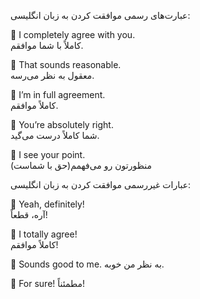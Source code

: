 عبارت‌های رسمی موافقت کردن به زبان انگلیسی:

🔸️ I completely agree with you.<br>
کاملاً با شما موافقم.

🔸️ That sounds reasonable.<br>
معقول به نظر می‌رسه.

🔸️ I’m in full agreement.<br>
کاملاً موافقم.

🔸️ You’re absolutely right.<br>
شما کاملاً درست می‌گید.

🔸️ I see your point.<br>
منظورتون رو می‌فهمم(حق با شماست)


عبارات غیررسمی موافقت کردن به زبان انگلیسی:

🔸️ Yeah, definitely!<br>
آره، قطعاً!

🔸️ I totally agree!<br>
کاملاً موافقم!

🔸️ Sounds good to me.
به نظر من خوبه.

🔸️ For sure!
مطمئناً!
